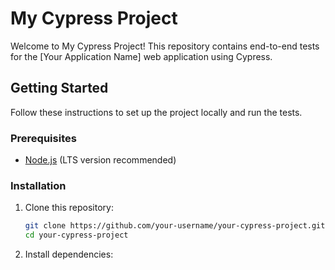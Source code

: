# My Cypress Project

Welcome to My Cypress Project! This repository contains end-to-end tests for the [Your Application Name] web application using Cypress.

## Getting Started

Follow these instructions to set up the project locally and run the tests.

### Prerequisites

- [Node.js](https://nodejs.org/) (LTS version recommended)

### Installation

1. Clone this repository:
   ```sh
   git clone https://github.com/your-username/your-cypress-project.git
   cd your-cypress-project
2. Install dependencies:
   ```npm install
